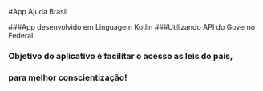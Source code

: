 
#App Ajuda Brasil

###App desenvolvido em Linguagem Kotlin
###Utilizando API do Governo Federal

### Objetivo do aplicativo é facilitar o acesso as leis do pais,
### para melhor conscientização!  


